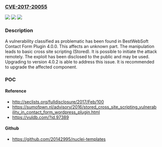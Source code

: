 ### [CVE-2017-20055](https://cve.mitre.org/cgi-bin/cvename.cgi?name=CVE-2017-20055)
![](https://img.shields.io/static/v1?label=Product&message=Contact%20Form%20Plugin&color=blue)
![](https://img.shields.io/static/v1?label=Version&message=n%2Fa&color=blue)
![](https://img.shields.io/static/v1?label=Vulnerability&message=CWE-80%20Basic%20Cross%20Site%20Scripting&color=brighgreen)

### Description

A vulnerability classified as problematic has been found in BestWebSoft Contact Form Plugin 4.0.0. This affects an unknown part. The manipulation leads to basic cross site scripting (Stored). It is possible to initiate the attack remotely. The exploit has been disclosed to the public and may be used. Upgrading to version 4.0.2 is able to address this issue. It is recommended to upgrade the affected component.

### POC

#### Reference
- http://seclists.org/fulldisclosure/2017/Feb/100
- https://sumofpwn.nl/advisory/2016/stored_cross_site_scripting_vulnerability_in_contact_form_wordpress_plugin.html
- https://vuldb.com/?id.97389

#### Github
- https://github.com/20142995/nuclei-templates

